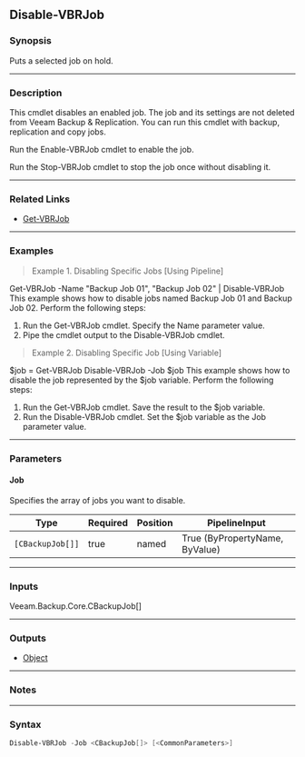 Disable-VBRJob
--------------

### Synopsis
Puts a selected job on hold.

---

### Description

This cmdlet disables an enabled job. The job and its settings are not deleted from Veeam Backup & Replication. You can run this cmdlet with backup, replication and copy jobs.

Run the Enable-VBRJob cmdlet to enable the job.

Run the Stop-VBRJob cmdlet to stop the job once without disabling it.

---

### Related Links
* [Get-VBRJob](Get-VBRJob)

---

### Examples
> Example 1. Disabling Specific Jobs [Using Pipeline]

Get-VBRJob -Name "Backup Job 01", "Backup Job 02" | Disable-VBRJob
This example shows how to disable jobs named Backup Job 01 and Backup Job 02.
Perform the following steps:
1. Run the Get-VBRJob cmdlet. Specify the Name parameter value.
2. Pipe the cmdlet output to the Disable-VBRJob cmdlet.
> Example 2. Disabling Specific Job [Using Variable]

$job = Get-VBRJob
Disable-VBRJob -Job $job
This example shows how to disable the job represented by the $job variable.
Perform the following steps:
1. Run the Get-VBRJob cmdlet. Save the result to the $job variable.
2. Run the Disable-VBRJob cmdlet. Set the $job variable as the Job parameter value.

---

### Parameters
#### **Job**
Specifies the array of jobs you want to disable.

|Type            |Required|Position|PipelineInput                 |
|----------------|--------|--------|------------------------------|
|`[CBackupJob[]]`|true    |named   |True (ByPropertyName, ByValue)|

---

### Inputs
Veeam.Backup.Core.CBackupJob[]

---

### Outputs
* [Object](https://learn.microsoft.com/en-us/dotnet/api/System.Object)

---

### Notes

---

### Syntax
```PowerShell
Disable-VBRJob -Job <CBackupJob[]> [<CommonParameters>]
```
